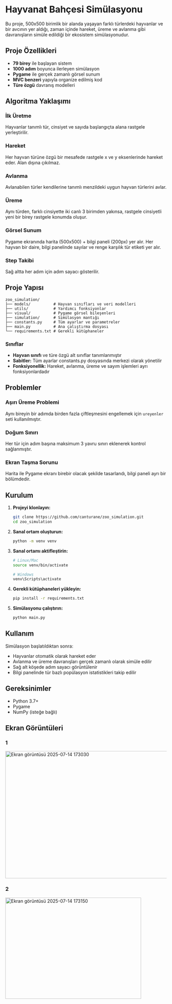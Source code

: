 # Hayvanat Bahçesi Simülasyonu

Bu proje, 500x500 birimlik bir alanda yaşayan farklı türlerdeki hayvanlar ve bir avcının yer aldığı, zaman içinde hareket, üreme ve avlanma gibi davranışların simüle edildiği bir ekosistem simülasyonudur.

##  Proje Özellikleri

- **79 birey** ile başlayan sistem
- **1000 adım** boyunca ilerleyen simülasyon
- **Pygame** ile gerçek zamanlı görsel sunum
- **MVC benzeri** yapıyla organize edilmiş kod
- **Türe özgü** davranış modelleri

##  Algoritma Yaklaşımı

### İlk Üretme
Hayvanlar tanımlı tür, cinsiyet ve sayıda başlangıçta alana rastgele yerleştirilir.

### Hareket
Her hayvan türüne özgü bir mesafede rastgele x ve y eksenlerinde hareket eder. Alan dışına çıkılmaz.

### Avlanma
Avlanabilen türler kendilerine tanımlı menzildeki uygun hayvan türlerini avlar.

### Üreme
Aynı türden, farklı cinsiyette iki canlı 3 birimden yakınsa, rastgele cinsiyetli yeni bir birey rastgele konumda oluşur.

### Görsel Sunum
Pygame ekranında harita (500x500) + bilgi paneli (200px) yer alır. Her hayvan bir daire, bilgi panelinde sayılar ve renge karşılık tür etiketi yer alır.

### Step Takibi
Sağ altta her adım için adım sayacı gösterilir.

##  Proje Yapısı

```
zoo_simulation/
├── models/          # Hayvan sınıfları ve veri modelleri
├── utils/           # Yardımcı fonksiyonlar
├── visual/          # Pygame görsel bileşenleri
├── simulation/      # Simülasyon mantığı
├── constants.py     # Tüm ayarlar ve parametreler
├── main.py          # Ana çalıştırma dosyası
└── requirements.txt # Gerekli kütüphaneler
```

### Sınıflar
- **Hayvan sınıfı** ve türe özgü alt sınıflar tanımlanmıştır
- **Sabitler:** Tüm ayarlar constants.py dosyasında merkezi olarak yönetilir
- **Fonksiyonellik:** Hareket, avlanma, üreme ve sayım işlemleri ayrı fonksiyonlardadır

##  Problemler

### Aşırı Üreme Problemi
Aynı bireyin bir adımda birden fazla çiftleşmesini engellemek için `ureyenler` seti kullanılmıştır.

### Doğum Sınırı
Her tür için adım başına maksimum 3 yavru sınırı eklenerek kontrol sağlanmıştır.

### Ekran Taşma Sorunu
Harita ile Pygame ekranı birebir olacak şekilde tasarlandı, bilgi paneli ayrı bir bölümdedir.

##  Kurulum

1. **Projeyi klonlayın:**
   ```bash
   git clone https://github.com/canturane/zoo_simulation.git
   cd zoo_simulation
   ```

2. **Sanal ortam oluşturun:**
   ```bash
   python -m venv venv
   ```

3. **Sanal ortamı aktifleştirin:**
   ```bash
   # Linux/Mac
   source venv/bin/activate
   
   # Windows
   venv\Scripts\activate
   ```

4. **Gerekli kütüphaneleri yükleyin:**
   ```bash
   pip install -r requirements.txt
   ```

5. **Simülasyonu çalıştırın:**
   ```bash
   python main.py
   ```

##  Kullanım

Simülasyon başlatıldıktan sonra:
- Hayvanlar otomatik olarak hareket eder
- Avlanma ve üreme davranışları gerçek zamanlı olarak simüle edilir
- Sağ alt köşede adım sayacı görüntülenir
- Bilgi panelinde tür bazlı popülasyon istatistikleri takip edilir

##  Gereksinimler

- Python 3.7+
- Pygame
- NumPy (isteğe bağlı)

##  Ekran Görüntüleri

### 1

<img width="526" height="396" alt="Ekran görüntüsü 2025-07-14 173030" src="https://github.com/user-attachments/assets/a9567e4e-89e7-488e-9196-20c06bcc15ed" />

### 2

<img width="424" height="315" alt="Ekran görüntüsü 2025-07-14 173150" src="https://github.com/user-attachments/assets/dd1a30a6-ac46-4f78-b692-32e65aeeefa2" />
